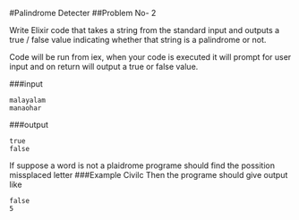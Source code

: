 #Palindrome Detecter
##Problem No- 2

 Write Elixir code that takes a string from the standard input and outputs a true / false value indicating whether that string is a palindrome or not.

Code will be run from iex, when your code is executed it will prompt for user input and on return will output a true or false value.

###input 
 ```
 malayalam
 manaohar
 ```
###output 
 ```
 true
 false
 ```
 
 If suppose a word is not a plaidrome  programe should find the possition missplaced letter
 ###Example
 Civilc
 Then the programe should  give output like
 ```
 false
 5
 ```
